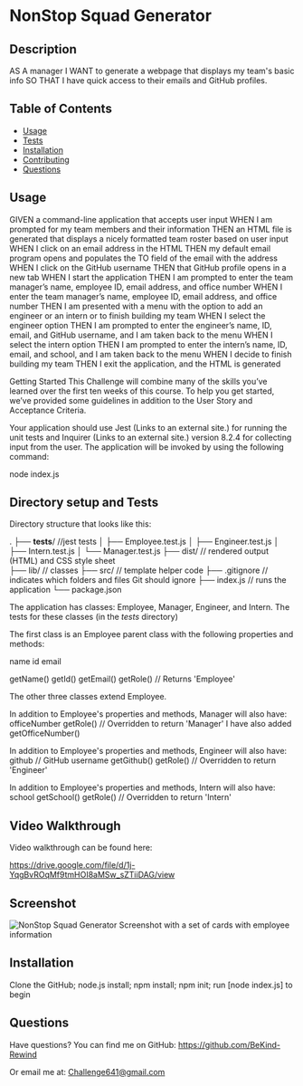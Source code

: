 # NonStop Squad Generator



## Description
AS A manager I WANT to generate a webpage that displays my team's basic info SO THAT I have quick access to their emails and GitHub profiles.

## Table of Contents
  - [Usage](#usage)
  - [Tests](#tests)
  - [Installation](#installation)
  - [Contributing](#contributing)
  - [Questions](#questions)



## Usage
GIVEN a command-line application that accepts user input
WHEN I am prompted for my team members and their information
THEN an HTML file is generated that displays a nicely formatted team roster based on user input
WHEN I click on an email address in the HTML
THEN my default email program opens and populates the TO field of the email with the address
WHEN I click on the GitHub username
THEN that GitHub profile opens in a new tab
WHEN I start the application
THEN I am prompted to enter the team manager’s name, employee ID, email address, and office number
WHEN I enter the team manager’s name, employee ID, email address, and office number
THEN I am presented with a menu with the option to add an engineer or an intern or to finish building my team
WHEN I select the engineer option
THEN I am prompted to enter the engineer’s name, ID, email, and GitHub username, and I am taken back to the menu
WHEN I select the intern option
THEN I am prompted to enter the intern’s name, ID, email, and school, and I am taken back to the menu
WHEN I decide to finish building my team
THEN I exit the application, and the HTML is generated

Getting Started
This Challenge will combine many of the skills you’ve learned over the first ten weeks of this course. To help you get started, we’ve provided some guidelines in addition to the User Story and Acceptance Criteria.

Your application should use Jest (Links to an external site.) for running the unit tests and Inquirer (Links to an external site.) version 8.2.4 for collecting input from the user. The application will be invoked by using the following command:

node index.js

## Directory setup and Tests

Directory structure that looks like this:

.
├── __tests__/             //jest tests
│   ├── Employee.test.js
│   ├── Engineer.test.js
│   ├── Intern.test.js
│   └── Manager.test.js
├── dist/                  // rendered output (HTML) and CSS style sheet      
├── lib/                   // classes
├── src/                   // template helper code 
├── .gitignore             // indicates which folders and files Git should ignore
├── index.js               // runs the application
└── package.json           


The application has classes: Employee, Manager, Engineer, and Intern. The tests for these classes (in the _tests_ directory) 

The first class is an Employee parent class with the following properties and methods:

name
id
email

getName()
getId()
getEmail()
getRole() // Returns 'Employee'

The other three classes extend Employee.

In addition to Employee's properties and methods, Manager will also have:
officeNumber
getRole() // Overridden to return 'Manager'
I have also added getOfficeNumber()

In addition to Employee's properties and methods, Engineer will also have:
github // GitHub username
getGithub()
getRole() // Overridden to return 'Engineer'

In addition to Employee's properties and methods, Intern will also have:
school
getSchool()
getRole() // Overridden to return 'Intern'

## Video Walkthrough

Video walkthrough can be found here:

https://drive.google.com/file/d/1j-YqgBvROqMf9tmHOI8aMSw_sZTiiDAG/view

## Screenshot

![NonStop Squad Generator Screenshot with a set of cards with employee information](../images/screenshot.png)
## Installation
Clone the GitHub; node.js install; npm install; npm init; run [node index.js] to begin 


## Questions

Have questions?
You can find me on GitHub:
https://github.com/BeKind-Rewind

Or email me at:
Challenge641@gmail.com



    